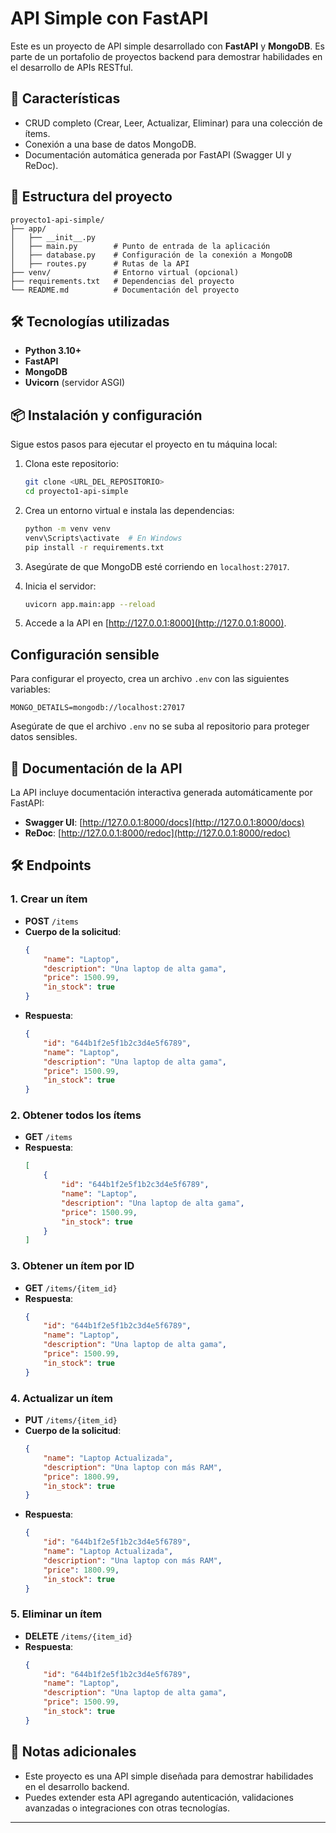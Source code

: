 # API Simple con FastAPI

Este es un proyecto de API simple desarrollado con **FastAPI** y **MongoDB**. Es parte de un portafolio de proyectos backend para demostrar habilidades en el desarrollo de APIs RESTful.

## 🚀 Características

- CRUD completo (Crear, Leer, Actualizar, Eliminar) para una colección de ítems.
- Conexión a una base de datos MongoDB.
- Documentación automática generada por FastAPI (Swagger UI y ReDoc).

## 📂 Estructura del proyecto

```
proyecto1-api-simple/
├── app/
│   ├── __init__.py
│   ├── main.py        # Punto de entrada de la aplicación
│   ├── database.py    # Configuración de la conexión a MongoDB
│   ├── routes.py      # Rutas de la API
├── venv/              # Entorno virtual (opcional)
├── requirements.txt   # Dependencias del proyecto
└── README.md          # Documentación del proyecto
```

## 🛠️ Tecnologías utilizadas

- **Python 3.10+**
- **FastAPI**
- **MongoDB**
- **Uvicorn** (servidor ASGI)

## 📦 Instalación y configuración

Sigue estos pasos para ejecutar el proyecto en tu máquina local:

1. Clona este repositorio:
   ```bash
   git clone <URL_DEL_REPOSITORIO>
   cd proyecto1-api-simple
   ```

2. Crea un entorno virtual e instala las dependencias:
   ```bash
   python -m venv venv
   venv\Scripts\activate  # En Windows
   pip install -r requirements.txt
   ```

3. Asegúrate de que MongoDB esté corriendo en `localhost:27017`.

4. Inicia el servidor:
   ```bash
   uvicorn app.main:app --reload
   ```

5. Accede a la API en [http://127.0.0.1:8000](http://127.0.0.1:8000).

## Configuración sensible

Para configurar el proyecto, crea un archivo `.env` con las siguientes variables:

```
MONGO_DETAILS=mongodb://localhost:27017
```

Asegúrate de que el archivo `.env` no se suba al repositorio para proteger datos sensibles.

## 📖 Documentación de la API

La API incluye documentación interactiva generada automáticamente por FastAPI:

- **Swagger UI**: [http://127.0.0.1:8000/docs](http://127.0.0.1:8000/docs)
- **ReDoc**: [http://127.0.0.1:8000/redoc](http://127.0.0.1:8000/redoc)

## 🛠️ Endpoints

### **1. Crear un ítem**
- **POST** `/items`
- **Cuerpo de la solicitud**:
  ```json
  {
      "name": "Laptop",
      "description": "Una laptop de alta gama",
      "price": 1500.99,
      "in_stock": true
  }
  ```
- **Respuesta**:
  ```json
  {
      "id": "644b1f2e5f1b2c3d4e5f6789",
      "name": "Laptop",
      "description": "Una laptop de alta gama",
      "price": 1500.99,
      "in_stock": true
  }
  ```

### **2. Obtener todos los ítems**
- **GET** `/items`
- **Respuesta**:
  ```json
  [
      {
          "id": "644b1f2e5f1b2c3d4e5f6789",
          "name": "Laptop",
          "description": "Una laptop de alta gama",
          "price": 1500.99,
          "in_stock": true
      }
  ]
  ```

### **3. Obtener un ítem por ID**
- **GET** `/items/{item_id}`
- **Respuesta**:
  ```json
  {
      "id": "644b1f2e5f1b2c3d4e5f6789",
      "name": "Laptop",
      "description": "Una laptop de alta gama",
      "price": 1500.99,
      "in_stock": true
  }
  ```

### **4. Actualizar un ítem**
- **PUT** `/items/{item_id}`
- **Cuerpo de la solicitud**:
  ```json
  {
      "name": "Laptop Actualizada",
      "description": "Una laptop con más RAM",
      "price": 1800.99,
      "in_stock": true
  }
  ```
- **Respuesta**:
  ```json
  {
      "id": "644b1f2e5f1b2c3d4e5f6789",
      "name": "Laptop Actualizada",
      "description": "Una laptop con más RAM",
      "price": 1800.99,
      "in_stock": true
  }
  ```

### **5. Eliminar un ítem**
- **DELETE** `/items/{item_id}`
- **Respuesta**:
  ```json
  {
      "id": "644b1f2e5f1b2c3d4e5f6789",
      "name": "Laptop",
      "description": "Una laptop de alta gama",
      "price": 1500.99,
      "in_stock": true
  }
  ```

## 📝 Notas adicionales

- Este proyecto es una API simple diseñada para demostrar habilidades en el desarrollo backend.
- Puedes extender esta API agregando autenticación, validaciones avanzadas o integraciones con otras tecnologías.

---